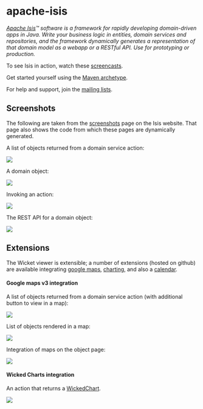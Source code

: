 apache-isis
===========

*[Apache Isis](http://isis.apache.org)™ software is a framework for rapidly developing domain-driven apps in Java.  Write your business logic in entities, domain services and repositories, and the framework dynamically generates a representation of that domain model as a webapp or a RESTful API. Use for prototyping or production.*

To see Isis in action, watch these [screencasts](http://isis.apache.org/getting-started/screencasts.html).

Get started yourself using the [Maven archetype](http://isis.apache.org/getting-started/quickstart-archetype.html).

For help and support, join the [mailing lists](http://isis.apache.org/support.html).  

## Screenshots

The following are taken from the [screenshots](http://isis.apache.org/getting-started/screenshots.html) page on the Isis website.  That page also shows the code from which these pages are dynamically generated.

A list of objects returned from a domain service action:

![](http://isis.apache.org/getting-started/resources/screencast-08-collection-action.png)

A domain object:

![](http://isis.apache.org/getting-started/resources/screencast-11-todo-entity.png)

Invoking an action:

![](http://isis.apache.org/getting-started/resources/screencast-18-invoke-action-args.png)

The REST API for a domain object:

![](http://isis.apache.org/getting-started/resources/screencast-34-restful-entity.png)

## Extensions

The Wicket viewer is extensible; a number of extensions (hosted on github) are available integrating [google maps](https://github.com/danhaywood/isis-wicket-gmap3), [charting](https://github.com/danhaywood/isis-wicket-wickedcharts), and also a [calendar](https://github.com/danhaywood/isis-wicket-fullcalendar).

#### Google maps v3 integration

A list of objects returned from a domain service action (with additional button to view in a map):

![](https://raw.github.com/danhaywood/isis-wicket-gmap3/master/images/screenshot-1.png)

List of objects rendered in a map:

![](https://raw.github.com/danhaywood/isis-wicket-gmap3/master/images/screenshot-2.png)

Integration of maps on the object page:

![](https://raw.github.com/danhaywood/isis-wicket-gmap3/master/images/screenshot-3.png)

#### Wicked Charts integration

An action that returns a [WickedChart](wicked-charts.googlecode.com).

![](https://raw.github.com/danhaywood/isis-wicket-wickedcharts/master/images/screenshot-2.png)

